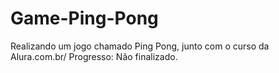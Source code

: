 # Game-Ping-Pong
Realizando um jogo chamado Ping Pong, junto com o curso da Alura.com.br/
Progresso: Não finalizado.

